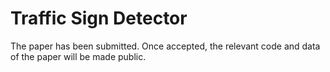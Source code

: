 # Traffic Sign Detector

The paper has been submitted. Once accepted, the relevant code and data of the paper will be made public.
